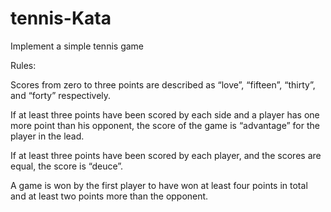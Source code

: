 # tennis-Kata
Implement a simple tennis game

Rules:

Scores from zero to three points are described as “love”, “fifteen”, “thirty”, and “forty” respectively.

If at least three points have been scored by each side and a player has one more point than his opponent, the score of the game is “advantage” for the player in the lead.

If at least three points have been scored by each player, and the scores are equal, the score is “deuce”.

A game is won by the first player to have won at least four points in total and at least two points more than the opponent.
